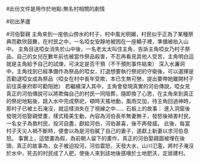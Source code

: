 #此份文件是用作於地點:無名村相關的劇情

#初出茅廬

#河伯娶親
主角來到一座依山傍水的村子，村中風光明媚，村民似乎正為了某種祭典而歡欣鼓舞，在村民之中，一名啞女安靜地被困在一座轎子裡，準備被抬入山中。
主角目送啞女消失於山中後，一名老太太叫住主角，告訴主角啞女乃村子祭品，自己的女兒在數年前也被當作祭品殺害，不忍再看見其他人受苦，主角明白這就是主角給予自己的試煉，可決定是否干預（不干預則事件結束）
深入水濂洞中，主角找到已經準備作為祭品的啞女，打退想要執行祭祀的守衛後，可以選擇是否勸退啞女成為祭品（啞女在村中長年受欺，本已生無可戀，提出要帶她離開村子前往英豪府即可勸阻她）
若繼續深入其中，主角會發現真實的河伯傳說，啞女見真正的河伯傳說可以將欺侮自己的村民一同陪葬，隨即換了心思，在主角來到真正的祭祀地點後，跳入水中完成祭祀，頓時天搖地動，風雨交加，待主角回過神時，那村子已被土石淹沒，就這樣消失在了視線之中……
石板上的故事：
進入洞窟後發現河伯娶親壁畫，樣式精美生動，內容為河伯長年無妻無子，發怒後禍害村民，一名女子為救村民，投河自盡，獻給河伯，河伯甚喜，後不再發威。
此後，每當村子天災人禍不斷時，便會以為是河伯膩了自己的妻子，遂獻上新妻以求河伯息怒。
事實上，這壁畫為假，為前朝人留下的畫作，真正的河伯娶親圖被埋在後頭，真正的故事為，女子被迫投河，河伯震怒，天發大水，山川氾濫，將村子淹沒於水中，死去的村民成了人肥，使後人來到該地後感嘆於土地肥沃，定居建村。
